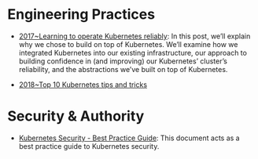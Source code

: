 # Engineering Practices

- [2017~Learning to operate Kubernetes reliably](https://stripe.com/blog/operating-kubernetes): In this post, we’ll explain why we chose to build on top of Kubernetes. We’ll examine how we integrated Kubernetes into our existing infrastructure, our approach to building confidence in (and improving) our Kubernetes’ cluster’s reliability, and the abstractions we’ve built on top of Kubernetes.

- [2018~Top 10 Kubernetes tips and tricks](https://hackernoon.com/top-10-kubernetes-tips-and-tricks-27528c2d0222?source=linkShare-fe48c4221a4c-1516862034)

# Security & Authority

- [Kubernetes Security - Best Practice Guide](https://github.com/freach/kubernetes-security-best-practice): This document acts as a best practice guide to Kubernetes security.
